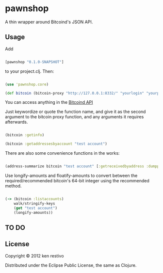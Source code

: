 # pawnshop

A thin wrapper around Bitcoind's JSON API.

## Usage

Add

```clojure

[pawnshop "0.1.0-SNAPSHOT"]
```

to your project.clj. Then:


```clojure

(use 'pawnshop.core)

(def bitcoin (bitcoin-proxy "http://127.0.0.1:8332/" "yourlogin" "yourpassword"))


```

You can access anything in the [Bitcoind API](https://en.bitcoin.it/wiki/Original_Bitcoin_client/API_calls_list)

Just keywordize or quote the function name, and give it as the second argument to the bitcoin proxy function, and any arguments it requires afterwards.


```clojure

(bitcoin :getinfo)

(bitcoin :getaddressesbyaccount "test account")


```

There are also some convenience functions in the works:

```clojure

(address-summarize bitcoin "test account" [:getreceivedbyaddress :dumpprivkey])

```

Use longify-amounts and floatify-amounts to convert between the required/recommended bitcoin's 64-bit integer using the recommended method.


```clojure

(-> (bitcoin :listaccounts)
    walk/stringify-keys
    (get "test account")
    (longify-amounts))

```

## TO DO



## License

Copyright © 2012 ken restivo

Distributed under the Eclipse Public License, the same as Clojure.
